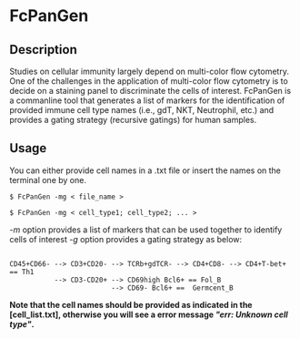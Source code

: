 # FcPanGen
## Description
Studies on cellular immunity largely depend on multi-color flow cytometry. One of the challenges in the application of multi-color flow cytometry is to decide on a staining panel to discriminate the cells of interest. FcPanGen is a commanline tool that generates a list of markers for the identification of provided immune cell type names (i.e., gdT, NKT, Neutrophil, etc.) and provides a gating strategy (recursive gatings) for human samples.
## Usage
You can either provide cell names in a .txt file or insert the names on the terminal one by one. 
<pre><code>$ FcPanGen -mg < file_name ></code></pre>
<pre><code>$ FcPanGen -mg < cell_type1; cell_type2; ... ></code></pre>
*-m* option provides a list of markers that can be used together to identify cells of interest
*-g* option provides a gating strategy as below:
<pre><code>
CD45+CD66- --> CD3+CD20- --> TCRb+gdTCR- --> CD4+CD8- --> CD4+T-bet+ == Th1
           --> CD3-CD20+ --> CD69high Bcl6+ == Fol_B
                         --> CD69- Bcl6+ ==  Germcent_B     
</code></pre>

**Note that the cell names should be provided as indicated in the [cell_list.txt], otherwise you will see a error message *"err: Unknown cell type"*.**
